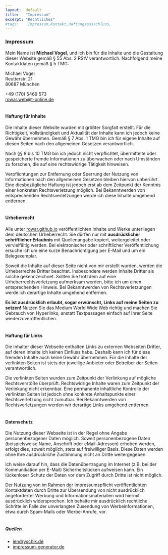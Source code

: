 ```yaml
---
layout:  default
title:   "Impressum"
excerpt: "Rechtliches"
#tags:    Impressum,Kontakt,Haftungsausschluss,
---
```


### Impressum
Mein Name ist **Michael Vogel**, und ich bin für die Inhalte und die Gestaltung dieser Website gemäß § 55 Abs. 2 RStV verantwortlich. Nachfolgend meine Kontaktdaten gemäß § 5 TMG:

Michael Vogel<br/>Reutterstr. 21<br/>80687 München 

<span class="glyphicon glyphicon-phone"></span> +49 (170) 5469 573<br/><span class="glyphicon glyphicon-envelope"></span> <rowar.web@t-online.de>


#### <br/>Haftung für Inhalte

Die Inhalte dieser Website wurden mit größter Sorgfalt erstellt. Für die Richtigkeit, Vollständigkeit und Aktualität der Inhalte kann ich jedoch keine Gewähr übernehmen. Gemäß § 7 Abs. 1 TMG bin ich für eigene Inhalte auf diesen Seiten nach den allgemeinen Gesetzen verantwortlich.

Nach §§ 8 bis 10 TMG bin ich jedoch nicht verpflichtet, übermittelte oder gespeicherte fremde Informationen zu überwachen oder nach Umständen zu forschen, die auf eine rechtswidrige Tätigkeit hinweisen.

Verpflichtungen zur Entfernung oder Sperrung der Nutzung von Informationen nach den allgemeinen Gesetzen bleiben hiervon unberührt. Eine diesbezügliche Haftung ist jedoch erst ab dem Zeitpunkt der Kenntnis einer konkreten Rechtsverletzung möglich. Bei Bekanntwerden von entsprechenden Rechtsverletzungen werde ich diese Inhalte umgehend entfernen.


#### <br/>Urheberrecht

Alle unter [rowar.github.io](http://rowar.github.io) veröffentlichten Inhalte und Werke unterliegen dem deutschen Urheberrecht. Sie dürfen nur mit **ausdrücklicher schriftlicher Erlaubnis** mit Quellenangabe kopiert, weitergeleitet oder vervielfältig werden. Bei elektronischer oder schriftlicher Veröffentlichung ersuche ich um eine kurze Benachrichtigung per E-Mail und um ein Belegexemplar.

Soweit die Inhalte auf dieser Seite nicht von mir erstellt wurden, werden die Urheberrechte Dritter beachtet. Insbesondere werden Inhalte Dritter als solche gekennzeichnet. Sollten Sie trotzdem auf eine Urheberrechtsverletzung aufmerksam werden, bitte ich um einen entsprechenden Hinweis. Bei Bekanntwerden von Rechtsverletzungen werde ich derartige Inhalte umgehend entfernen.

**Es ist ausdrücklich erlaubt, sogar erwünscht, Links auf meine Seiten zu setzen!** Nutzen Sie das Medium World Wide Web richtig und machen Sie Gebrauch von Hyperlinks, anstatt Textpassagen einfach auf Ihrer Seite wiederzuveröffentlichen.


#### <br/>Haftung für Links

Die Inhalter dieser Webseite enthalten Links zu externen Webseiten Dritter, auf deren Inhalte ich keinen Einfluss habe. Deshalb kann ich für diese fremden Inhalte auch keine Gewähr übernehmen. Für die Inhalte der verlinkten Seiten ist stets der jeweilige Anbieter oder Betreiber der Seiten verantwortlich.

Die verlinkten Seiten wurden zum Zeitpunkt der Verlinkung auf mögliche Rechtsverstöße überprüft. Rechtswidrige Inhalte waren zum Zeitpunkt der Verlinkung nicht erkennbar. Eine permanente inhaltliche Kontrolle der verlinkten Seiten ist jedoch ohne konkrete Anhaltspunkte einer Rechtsverletzung nicht zumutbar. Bei Bekanntwerden von Rechtsverletzungen werden wir derartige Links umgehend entfernen.


#### <br/>Datenschutz

Die Nutzung dieser Webseite ist in der Regel ohne Angabe personenbezogener Daten möglich. Soweit personenbezogene Daten (beispielsweise Name, Anschrift oder eMail-Adressen) erhoben werden, erfolgt dies, soweit möglich, stets auf freiwilliger Basis. Diese Daten werden ohne Ihre ausdrückliche Zustimmung nicht an Dritte weitergegeben.

Ich weise darauf hin, dass die Datenübertragung im Internet (z.B. bei der Kommunikation per E-Mail) Sicherheitslücken aufweisen kann. Ein lückenloser Schutz der Daten vor dem Zugriff durch Dritte ist nicht möglich.

Der Nutzung von im Rahmen der Impressumspflicht veröffentlichten Kontaktdaten durch Dritte zur Übersendung von nicht ausdrücklich angeforderter Werbung und Informationsmaterialien wird hiermit ausdrücklich widersprochen. Ich behalte mir ausdrücklich rechtliche Schritte im Falle der unverlangten Zusendung von Werbeinformationen, etwa durch Spam-Mails oder Werbe-Anrufe, vor.


##### <br/>Quellen
+ [jendryschik.de](http://jendryschik.de/ueber-diese-website/rechtliches/#impressum)
+ [impressum-generator.de](http://www.impressum-generator.de)